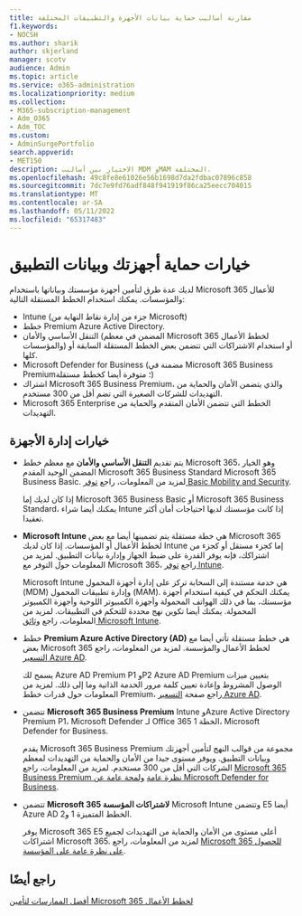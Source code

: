 ```yaml
---
title: مقارنة أساليب حماية بيانات الأجهزة والتطبيقات المختلفة
f1.keywords:
- NOCSH
ms.author: sharik
author: skjerland
manager: scotv
audience: Admin
ms.topic: article
ms.service: o365-administration
ms.localizationpriority: medium
ms.collection:
- M365-subscription-management
- Adm_O365
- Adm_TOC
ms.custom:
- AdminSurgePortfolio
search.appverid:
- MET150
description: الاختيار بين أساليب MDM وMAM المختلفة.
ms.openlocfilehash: 49c8fe8e61026e56b1698d7da2fdbac07896c858
ms.sourcegitcommit: 7dc7e9fd76adf848f941919f86ca25eecc704015
ms.translationtype: MT
ms.contentlocale: ar-SA
ms.lasthandoff: 05/11/2022
ms.locfileid: "65317483"
---
```

# <a name="options-for-protecting-your-devices-and-app-data"></a>خيارات حماية أجهزتك وبيانات التطبيق

لديك عدة طرق لتأمين أجهزة مؤسستك وبياناتها باستخدام Microsoft 365 للأعمال والمؤسسات. يمكنك استخدام الخطط المستقلة التالية:

- Intune (جزء من إدارة نقاط النهاية من Microsoft)
- خطط Premium Azure Active Directory.
- التنقل الأساسي والأمان (المضمن في معظم Microsoft 365 لخطط الأعمال والمؤسسات) أو استخدام الاشتراكات التي تتضمن بعض الخطط المستقلة السابقة أو كلها.
- Microsoft Defender for Business (مضمنة في Microsoft 365 Business Premium؛ متوفرة أيضا كخطط مستقلة)
- اشتراك Microsoft 365 Business Premium، والذي يتضمن الأمان والحماية من التهديدات للشركات الصغيرة التي تضم أقل من 300 مستخدم.
- Microsoft 365 Enterprise الخطط التي تتضمن الأمان المتقدم والحماية من التهديدات.

## <a name="device-management-options"></a>خيارات إدارة الأجهزة

- يتم تقديم **التنقل الأساسي والأمان** مع معظم خطط Microsoft 365، وهو الخيار المضمن الوحيد المقدم Microsoft 365 Business Standard Microsoft 365 Business Basic. لمزيد من المعلومات، راجع [توفر Basic Mobility and Security](../basic-mobility-security/choose-between-basic-mobility-and-security-and-intune.md#availability-of-basic-mobility-and-security-and-intune). 

    إذا كان لديك إما Microsoft 365 Business Basic أو Microsoft 365 Business Standard، يمكنك أيضا شراء Intune إذا كانت مؤسستك لديها احتياجات أمان أكثر تعقيدا.
 
- **Microsoft Intune** هي خطة مستقلة يتم تضمينها أيضا مع بعض Microsoft 365 لخطط الأعمال أو المؤسسات. إذا كان لديك Intune إما كجزء مستقل أو كجزء من اشتراكك، فإنه يوفر القدرة على ضبط الجهاز وإدارة بيانات التطبيق. لمزيد من المعلومات حول التوفر مع Microsoft 365، راجع [توفر Intune](../basic-mobility-security/choose-between-basic-mobility-and-security-and-intune.md#availability-of-basic-mobility-and-security-and-intune).

    Microsoft Intune هي خدمة مستندة إلى السحابة تركز على إدارة أجهزة المحمول (MDM) وإدارة تطبيقات المحمول (MAM). يمكنك التحكم في كيفية استخدام أجهزة مؤسستك، بما في ذلك الهواتف المحمولة وأجهزة الكمبيوتر اللوحية وأجهزة الكمبيوتر المحمولة. يمكنك أيضا تكوين نهج محددة للتحكم في التطبيقات. لمزيد من المعلومات، راجع [وثائق Microsoft Intune](/mem/intune/).

- خطط **Premium Azure Active Directory (AD)** هي خطط مستقلة تأتي أيضا مع بعض Microsoft 365 لخطط الأعمال والمؤسسة. لمزيد من المعلومات، راجع [التسعير Azure AD](https://azure.microsoft.com/pricing/details/active-directory/).

     يسمح لك Azure AD Premium P1 وP2 Azure AD Premium بتعيين ميزات الوصول المشروط وإعادة تعيين كلمة مرور الخدمة الذاتية وما إلى ذلك. لمزيد من المعلومات حول قدرات خطط Premium، راجع صفحة [التسعير Azure AD](https://azure.microsoft.com/pricing/details/active-directory/).

- تتضمن **Microsoft 365 Business Premium** Intune وAzure Active Directory Premium P1، Microsoft Defender لـ Office 365 الخطة 1، Microsoft Defender for Business. 
 
    يقدم Microsoft 365 Business Premium مجموعة من قوالب النهج لتأمين أجهزتك وبيانات التطبيق. ويوفر مستوى جيدا من الأمان والحماية من التهديدات لمعظم الشركات التي أقل من 300 مستخدم. لمزيد من المعلومات، راجع [Microsoft 365 Business Premium نظرة عامة](../../business-premium/index.md) [ولمحة عامة عن Microsoft Defender for Business](../../security/defender-business/mdb-overview.md).

- تتضمن **Microsoft 365 لاشتراكات المؤسسة** Microsoft Intune وتتضمن E5 أيضا Azure AD الخطط المتميزة 1 و2.

    يوفر Microsoft 365 E5 أعلى مستوى من الأمان والحماية من التهديدات لجميع اشتراكات Microsoft 365. لمزيد من المعلومات، راجع [Microsoft 365 للحصول على نظرة عامة على المؤسسة](../../enterprise/microsoft-365-overview.md).

## <a name="see-also"></a>راجع أيضًا

[أفضل الممارسات لتأمين Microsoft 365 لخطط الأعمال](../security-and-compliance/secure-your-business-data.md)